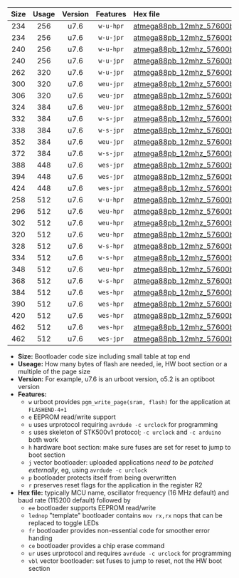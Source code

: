 |Size|Usage|Version|Features|Hex file|
|:-:|:-:|:-:|:-:|:--|
|234|256|u7.6|`w-u-hpr`|[atmega88pb_12mhz_57600bps_ur.hex](https://raw.githubusercontent.com/stefanrueger/urboot/main//atmega88pb_12mhz_57600bps_ur.hex)|
|234|256|u7.6|`w-u-jpr`|[atmega88pb_12mhz_57600bps_ur_vbl.hex](https://raw.githubusercontent.com/stefanrueger/urboot/main//atmega88pb_12mhz_57600bps_ur_vbl.hex)|
|240|256|u7.6|`w-u-hpr`|[atmega88pb_12mhz_57600bps_lednop_ur.hex](https://raw.githubusercontent.com/stefanrueger/urboot/main//atmega88pb_12mhz_57600bps_lednop_ur.hex)|
|240|256|u7.6|`w-u-jpr`|[atmega88pb_12mhz_57600bps_lednop_ur_vbl.hex](https://raw.githubusercontent.com/stefanrueger/urboot/main//atmega88pb_12mhz_57600bps_lednop_ur_vbl.hex)|
|262|320|u7.6|`w-u-jpr`|[atmega88pb_12mhz_57600bps_lednop_fr_ur_vbl.hex](https://raw.githubusercontent.com/stefanrueger/urboot/main//atmega88pb_12mhz_57600bps_lednop_fr_ur_vbl.hex)|
|300|320|u7.6|`weu-jpr`|[atmega88pb_12mhz_57600bps_ee_ur_vbl.hex](https://raw.githubusercontent.com/stefanrueger/urboot/main//atmega88pb_12mhz_57600bps_ee_ur_vbl.hex)|
|306|320|u7.6|`weu-jpr`|[atmega88pb_12mhz_57600bps_ee_lednop_ur_vbl.hex](https://raw.githubusercontent.com/stefanrueger/urboot/main//atmega88pb_12mhz_57600bps_ee_lednop_ur_vbl.hex)|
|324|384|u7.6|`weu-jpr`|[atmega88pb_12mhz_57600bps_ee_lednop_fr_ur_vbl.hex](https://raw.githubusercontent.com/stefanrueger/urboot/main//atmega88pb_12mhz_57600bps_ee_lednop_fr_ur_vbl.hex)|
|332|384|u7.6|`w-s-jpr`|[atmega88pb_12mhz_57600bps_vbl.hex](https://raw.githubusercontent.com/stefanrueger/urboot/main//atmega88pb_12mhz_57600bps_vbl.hex)|
|338|384|u7.6|`w-s-jpr`|[atmega88pb_12mhz_57600bps_lednop_vbl.hex](https://raw.githubusercontent.com/stefanrueger/urboot/main//atmega88pb_12mhz_57600bps_lednop_vbl.hex)|
|352|384|u7.6|`weu-jpr`|[atmega88pb_12mhz_57600bps_ee_lednop_fr_ce_ur_vbl.hex](https://raw.githubusercontent.com/stefanrueger/urboot/main//atmega88pb_12mhz_57600bps_ee_lednop_fr_ce_ur_vbl.hex)|
|372|384|u7.6|`w-s-jpr`|[atmega88pb_12mhz_57600bps_lednop_fr_vbl.hex](https://raw.githubusercontent.com/stefanrueger/urboot/main//atmega88pb_12mhz_57600bps_lednop_fr_vbl.hex)|
|388|448|u7.6|`wes-jpr`|[atmega88pb_12mhz_57600bps_ee_vbl.hex](https://raw.githubusercontent.com/stefanrueger/urboot/main//atmega88pb_12mhz_57600bps_ee_vbl.hex)|
|394|448|u7.6|`wes-jpr`|[atmega88pb_12mhz_57600bps_ee_lednop_vbl.hex](https://raw.githubusercontent.com/stefanrueger/urboot/main//atmega88pb_12mhz_57600bps_ee_lednop_vbl.hex)|
|424|448|u7.6|`wes-jpr`|[atmega88pb_12mhz_57600bps_ee_lednop_fr_vbl.hex](https://raw.githubusercontent.com/stefanrueger/urboot/main//atmega88pb_12mhz_57600bps_ee_lednop_fr_vbl.hex)|
|258|512|u7.6|`w-u-hpr`|[atmega88pb_12mhz_57600bps_lednop_fr_ur.hex](https://raw.githubusercontent.com/stefanrueger/urboot/main//atmega88pb_12mhz_57600bps_lednop_fr_ur.hex)|
|296|512|u7.6|`weu-hpr`|[atmega88pb_12mhz_57600bps_ee_ur.hex](https://raw.githubusercontent.com/stefanrueger/urboot/main//atmega88pb_12mhz_57600bps_ee_ur.hex)|
|302|512|u7.6|`weu-hpr`|[atmega88pb_12mhz_57600bps_ee_lednop_ur.hex](https://raw.githubusercontent.com/stefanrueger/urboot/main//atmega88pb_12mhz_57600bps_ee_lednop_ur.hex)|
|320|512|u7.6|`weu-hpr`|[atmega88pb_12mhz_57600bps_ee_lednop_fr_ur.hex](https://raw.githubusercontent.com/stefanrueger/urboot/main//atmega88pb_12mhz_57600bps_ee_lednop_fr_ur.hex)|
|328|512|u7.6|`w-s-hpr`|[atmega88pb_12mhz_57600bps.hex](https://raw.githubusercontent.com/stefanrueger/urboot/main//atmega88pb_12mhz_57600bps.hex)|
|334|512|u7.6|`w-s-hpr`|[atmega88pb_12mhz_57600bps_lednop.hex](https://raw.githubusercontent.com/stefanrueger/urboot/main//atmega88pb_12mhz_57600bps_lednop.hex)|
|348|512|u7.6|`weu-hpr`|[atmega88pb_12mhz_57600bps_ee_lednop_fr_ce_ur.hex](https://raw.githubusercontent.com/stefanrueger/urboot/main//atmega88pb_12mhz_57600bps_ee_lednop_fr_ce_ur.hex)|
|368|512|u7.6|`w-s-hpr`|[atmega88pb_12mhz_57600bps_lednop_fr.hex](https://raw.githubusercontent.com/stefanrueger/urboot/main//atmega88pb_12mhz_57600bps_lednop_fr.hex)|
|384|512|u7.6|`wes-hpr`|[atmega88pb_12mhz_57600bps_ee.hex](https://raw.githubusercontent.com/stefanrueger/urboot/main//atmega88pb_12mhz_57600bps_ee.hex)|
|390|512|u7.6|`wes-hpr`|[atmega88pb_12mhz_57600bps_ee_lednop.hex](https://raw.githubusercontent.com/stefanrueger/urboot/main//atmega88pb_12mhz_57600bps_ee_lednop.hex)|
|420|512|u7.6|`wes-hpr`|[atmega88pb_12mhz_57600bps_ee_lednop_fr.hex](https://raw.githubusercontent.com/stefanrueger/urboot/main//atmega88pb_12mhz_57600bps_ee_lednop_fr.hex)|
|462|512|u7.6|`wes-hpr`|[atmega88pb_12mhz_57600bps_ee_lednop_fr_ce.hex](https://raw.githubusercontent.com/stefanrueger/urboot/main//atmega88pb_12mhz_57600bps_ee_lednop_fr_ce.hex)|
|462|512|u7.6|`wes-jpr`|[atmega88pb_12mhz_57600bps_ee_lednop_fr_ce_vbl.hex](https://raw.githubusercontent.com/stefanrueger/urboot/main//atmega88pb_12mhz_57600bps_ee_lednop_fr_ce_vbl.hex)|

- **Size:** Bootloader code size including small table at top end
- **Useage:** How many bytes of flash are needed, ie, HW boot section or a multiple of the page size
- **Version:** For example, u7.6 is an urboot version, o5.2 is an optiboot version
- **Features:**
  + `w` urboot provides `pgm_write_page(sram, flash)` for the application at `FLASHEND-4+1`
  + `e` EEPROM read/write support
  + `u` uses urprotocol requiring `avrdude -c urclock` for programming
  + `s` uses skeleton of STK500v1 protocol; `-c urclock` and `-c arduino` both work
  + `h` hardware boot section: make sure fuses are set for reset to jump to boot section
  + `j` vector bootloader: uploaded applications *need to be patched externally*, eg, using `avrdude -c urclock`
  + `p` bootloader protects itself from being overwritten
  + `r` preserves reset flags for the application in the register R2
- **Hex file:** typically MCU name, oscillator frequency (16 MHz default) and baud rate (115200 default) followed by
  + `ee` bootloader supports EEPROM read/write
  + `lednop` "template" bootloader contains `mov rx,rx` nops that can be replaced to toggle LEDs
  + `fr` bootloader provides non-essential code for smoother error handing
  + `ce` bootloader provides a chip erase command
  + `ur` uses urprotocol and requires `avrdude -c urclock` for programming
  + `vbl` vector bootloader: set fuses to jump to reset, not the HW boot section

